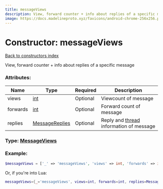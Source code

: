 ```yaml
---
title: messageViews
description: View, forward counter + info about replies of a specific message
image: https://docs.madelineproto.xyz/favicons/android-chrome-256x256.png
---
```

# Constructor: messageViews  
[Back to constructors index](index.md)



View, forward counter + info about replies of a specific message

### Attributes:

| Name     |    Type       | Required | Description |
|----------|---------------|----------|-------------|
|views|[int](../types/int.md) | Optional|Viewcount of message|
|forwards|[int](../types/int.md) | Optional|Forward count of message|
|replies|[MessageReplies](../types/MessageReplies.md) | Optional|Reply and [thread](https://core.telegram.org/api/threads) information of message|



### Type: [MessageViews](../types/MessageViews.md)


### Example:

```php
$messageViews = ['_' => 'messageViews', 'views' => int, 'forwards' => int, 'replies' => MessageReplies];
```  


Or, if you're into Lua:

```lua
messageViews={_='messageViews', views=int, forwards=int, replies=MessageReplies}

```


